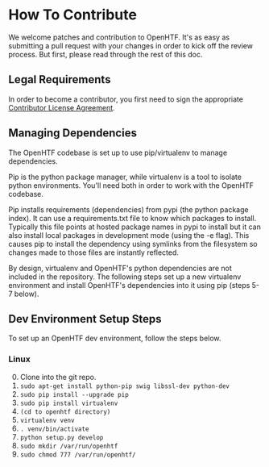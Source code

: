 # How To Contribute

We welcome patches and contribution to OpenHTF. It's as easy as submitting a
pull request with your changes in order to kick off the review process. But
first, please read through the rest of this doc.


## Legal Requirements
In order to become a contributor, you first need to sign the appropriate
[Contributor License Agreement](https://cla.developers.google.com/clas).


## Managing Dependencies
The OpenHTF codebase is set up to use pip/virtualenv to manage dependencies.

Pip is the python package manager, while virtualenv is a tool to isolate python
environments. You'll need both in order to work with the OpenHTF codebase.

Pip installs requirements (dependencies) from pypi (the python package index).
It can use a requirements.txt file to know which packages to install. Typically
this file points at hosted package names in pypi to install but it can also
install local packages in development mode (using the -e flag).  This causes pip
to install the dependency using symlinks from the filesystem so changes made to
those files are instantly reflected.

By design, virtualenv and OpenHTF's python dependencies are not included in the
repository. The following steps set up a new virtualenv environment and install
OpenHTF's dependencies into it using pip (steps 5-7 below).


## Dev Environment Setup Steps
To set up an OpenHTF dev environment, follow the steps below.

### Linux
0. Clone into the git repo.
1. `sudo apt-get install python-pip swig libssl-dev python-dev`
2. `sudo pip install --upgrade pip`
3. `sudo pip install virtualenv`
4. `(cd to openhtf directory)`
5. `virtualenv venv`
6. `. venv/bin/activate`
7. `python setup.py develop`
8. `sudo mkdir /var/run/openhtf`
9. `sudo chmod 777 /var/run/openhtf/`
